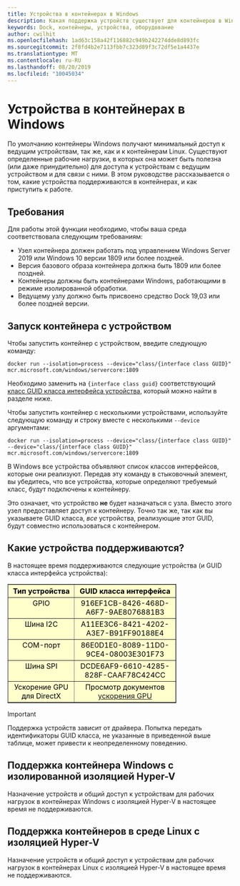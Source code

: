 ```yaml
---
title: Устройства в контейнерах в Windows
description: Какая поддержка устройств существует для контейнеров в Windows
keywords: Dock, контейнеры, устройства, оборудование
author: cwilhit
ms.openlocfilehash: 1ad63c158a42f116882c949b242274dde8d893fc
ms.sourcegitcommit: 2f8fd4b2e7113fbb7c323d89f3c72df5e1a4437e
ms.translationtype: MT
ms.contentlocale: ru-RU
ms.lasthandoff: 08/20/2019
ms.locfileid: "10045034"
---
```

# <a name="devices-in-containers-on-windows"></a>Устройства в контейнерах в Windows

По умолчанию контейнеры Windows получают минимальный доступ к ведущим устройствам, так же, как и к контейнерам Linux. Существуют определенные рабочие нагрузки, в которых она может быть полезна (или даже принудительно) для доступа к устройствам с ведущим устройством и для связи с ними. В этом руководстве рассказывается о том, какие устройства поддерживаются в контейнерах, и как приступить к работе.

## <a name="requirements"></a>Требования

Для работы этой функции необходимо, чтобы ваша среда соответствовала следующим требованиям:
- Узел контейнера должен работать под управлением Windows Server 2019 или Windows 10 версии 1809 или более поздней.
- Версия базового образа контейнера должна быть 1809 или более поздней.
- Контейнеры должны быть контейнерами Windows, работающими в режиме изолированной обработки.
- Ведущему узлу должно быть присвоено средство Dock 19,03 или более поздней версии.

## <a name="run-a-container-with-a-device"></a>Запуск контейнера с устройством

Чтобы запустить контейнер с устройством, введите следующую команду:

```shell
docker run --isolation=process --device="class/{interface class GUID}" mcr.microsoft.com/windows/servercore:1809
```

Необходимо заменить на `{interface class guid}` соответствующий [класс GUID класса интерфейса устройства](https://docs.microsoft.com/windows-hardware/drivers/install/overview-of-device-interface-classes), который можно найти в разделе ниже.

Чтобы запустить контейнер с несколькими устройствами, используйте следующую команду и строку вместе с несколькими `--device` аргументами:

```shell
docker run --isolation=process --device="class/{interface class GUID}" --device="class/{interface class GUID}" mcr.microsoft.com/windows/servercore:1809
```

В Windows все устройства объявляют список классов интерфейсов, которые они реализуют. Передав эту команду в стыковочный элемент, вы убедитесь, что все устройства, которые определяют требуемый класс, будут подключены к контейнеру.

Это означает, что устройство **не** будет назначаться с узла. Вместо этого узел предоставляет доступ к контейнеру. Точно так же, так как вы указываете GUID класса, _все_ устройства, реализующие этот GUID, будут совместно использоваться с контейнером.

## <a name="what-devices-are-supported"></a>Какие устройства поддерживаются?

В настоящее время поддерживаются следующие устройства (и GUID класса интерфейса устройства):
  
<table border="1" style="background-color:FFFFCC;border-collapse:collapse;border:1px solid FFCC00;color:000000;width:75%" cellpadding="5" cellspacing="5">
<thead>
<tr valign="top">
<th><center>Тип устройства</center></th>
<th><center>GUID класса интерфейса</center></th>
</tr>
</thead>
<tbody>
<tr valign="top">
<td><center>GPIO</center></td>
<td><center>916EF1CB-8426-468D-A6F7-9AE8076881B3</center></td>
</tr>
<tr valign="top">
<td><center>Шина I2C</center></td>
<td><center>A11EE3C6-8421-4202-A3E7-B91FF90188E4</center></td>
</tr>
<tr valign="top">
<td><center>COM-порт</center></td>
<td><center>86E0D1E0-8089-11D0-9CE4-08003E301F73</center></td>
</tr>
<tr valign="top">
<td><center>Шина SPI</center></td>
<td><center>DCDE6AF9-6610-4285-828F-CAAF78C424CC</center></td>
</tr>
<tr valign="top">
<td><center>Ускорение GPU для DirectX</center></td>
<td><center>Просмотр документов <a href="https://docs.microsoft.com/virtualization/windowscontainers/deploy-containers/gpu-acceleration">ускорения GPU</a></center></td>
</tr>
</tbody>
</table>

> [!IMPORTANT]
> Поддержка устройств зависит от драйвера. Попытка передать идентификаторы GUID класса, не указанные в приведенной выше таблице, может привести к неопределенному поведению.

## <a name="hyper-v-isolated-windows-container-support"></a>Поддержка контейнера Windows с изолированной изоляцией Hyper-V

Назначение устройств и общий доступ к устройствам для рабочих нагрузок в контейнерах Windows с изоляцией Hyper-V в настоящее время не поддерживаются.

## <a name="hyper-v-isolated-linux-container-support"></a>Поддержка контейнеров в среде Linux с изоляцией Hyper-V

Назначение устройств и общий доступ к устройствам для рабочих нагрузок в контейнерах Linux с изоляцией Hyper-V в настоящее время не поддерживаются.
